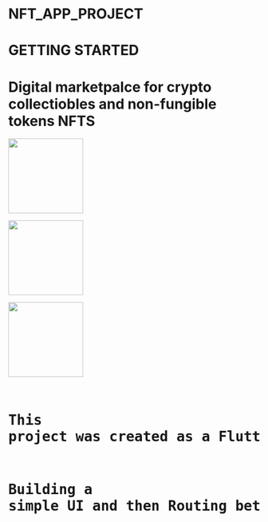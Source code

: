 # NFT_APP_PROJECT

# GETTING STARTED

# Digital marketpalce for crypto collectiobles and non-fungible tokens NFTS

<img width="150" alt="" src="https://user-images.githubusercontent.com/98413109/204063530-4bb61138-f97d-43ea-a846-d9c8ca7c79a6.png"><pre> <img width="150" alt="" src="https://user-images.githubusercontent.com/98413109/204065307-6e98b926-d881-4050-9817-2600e7796591.png"><pre> <img width="150" alt="" src="https://user-images.githubusercontent.com/98413109/204065309-773626df-f613-48c3-8abf-4129832d6679.png">







# This project was created as a Flutter application from scratch 
# Building a simple UI and then Routing between Pages
